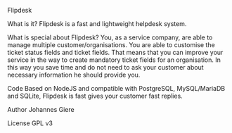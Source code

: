Flipdesk

What is it?
  Flipdesk is a fast and lightweight helpdesk system.

What is special about Flipdesk?
  You, as a service company, are able to manage multiple customer/organisations. You are able to customise the ticket status fields and ticket fields. That means that you can improve your service in the way to create mandatory ticket fields for an organisation. In this way you save time and do not need to ask your customer about necessary information he should provide you.

Code
  Based on NodeJS and compatible with PostgreSQL, MySQL/MariaDB and SQLite, Flipdesk is fast gives your customer fast replies.

Author
  Johannes Giere

License
  GPL v3

